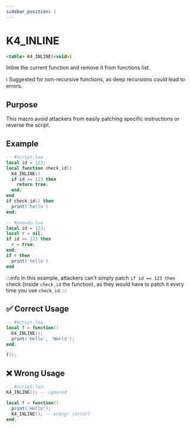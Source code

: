 ```yaml
---
sidebar_position: 1
---
```


# K4_INLINE

```md
<table> K4_INLINE(<void>)
```

Inline the current function and remove it from functions list.

ℹ️ Suggested for non-recursive functions, as deep recursions could lead to errors.

## Purpose

This macro avoid attackers from easily patching specific instructions or reverse the script.

## Example

```lua
-- #script.lua
local id = 123;
local function check_id()
  K4_INLINE()
  if id == 123 then
    return true;
  end;
end
if check_id() then
  print('hello')
end;

-- #pseudo.lua
local id = 123;
local r = nil;
if id == 123 then
  r = true;
end;
if r then
  print('hello')
end
```

:::info
In this example, attackers can't simply patch `if id == 123 then` check (inside `check_id` the function), as they would have to patch it every time you use `check_id`.
:::

## ✅ Correct Usage

```lua
-- #script.lua
local f = function()
  K4_INLINE();
  print('Hello', 'World');
end;

f();
```

## ❌ Wrong Usage

```lua
-- #script.lua
K4_INLINE(); -- ignored

local f = function()
  print('Hello');
  K4_INLINE(); -- wrong! (error)
end;
```
